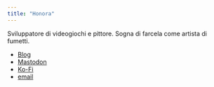 ```yaml
---
title: "Honora"
---
```


Sviluppatore di videogiochi e pittore. Sogna di farcela come artista di fumetti.

- [Blog](https://honora.neocities.org/)
- [Mastodon](https://mastodon.art/@NiwlCraft/)
- [Ko-Fi](https://ko-fi.com/niwlcraft)
- [email](mailto:NiwlCraft@proton.me)
